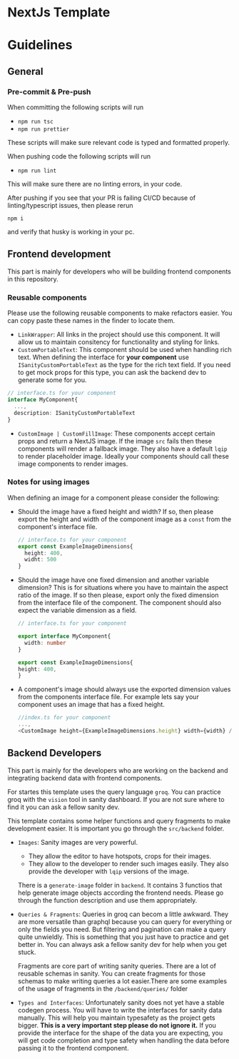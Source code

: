 # NextJs Template

# Guidelines

## General

### Pre-commit & Pre-push

When committing the following scripts will run

- `npm run tsc`
- `npm run prettier`

These scripts will make sure relevant code is typed and formatted properly.

When pushing code the following scripts will run

- `npm run lint`

This will make sure there are no linting errors, in your code.

After pushing if you see that your PR is failing CI/CD because of linting/typescript issues, then please rerun

`npm i`

and verify that husky is working in your pc.

## Frontend development

This part is mainly for developers who will be building frontend components in this repository.

### Reusable components

Please use the following reusable components to make refactors easier. You can copy paste these names in the finder to locate them.

- `LinkWrapper`: All links in the project should use this component. It will allow us to maintain consitency for functionality and styling for links.
- `CustomPortableText`: This component should be used when handling rich text. When defining the interface for **your component** use `ISanityCustomPortableText` as the type for the rich text field. If you need to get mock props for this type, you can ask the backend dev to generate some for you.

```typescript
// interface.ts for your component
interface MyComponent{
  ...,
  description: ISanityCustomPortableText
}
```

- `CustomImage | CustomFillImage`: These components accept certain props and return a NextJS image. If the image `src` fails then these components will render a fallback image. They also have a default `lqip` to render placeholder image. Ideally your components should call these image components to render images.

### Notes for using images

When defining an image for a component please consider the following:

- Should the image have a fixed height and width? If so, then please export the height and width of the component image as a `const` from the component's interface file.

  ```typescript
  // interface.ts for your component
  export const ExampleImageDimensions{
    height: 400,
    widht: 500
  }
  ```

- Should the image have one fixed dimension and another variable dimension? This is for situations where you have to maintain the aspect ratio of the image. If so then please, export only the fixed dimension from the interface file of the component. The component should also expect the variable dimension as a field.

  ```typescript
  // interface.ts for your component

  export interface MyComponent{
    width: number
  }

  export const ExampleImageDimensions{
  height: 400,
  }
  ```

- A component's image should always use the exported dimension values from the components interface file. For example lets say your component uses an image that has a fixed height.
  ```typescript
  //index.ts for your component
  ...,
  <CustomImage height={ExampleImageDimensions.height} width={width} />
  ```

## Backend Developers

This part is mainly for the developers who are working on the backend and integrating backend data with frontend components.

For startes this template uses the query language `groq`. You can practice groq with the `vision` tool in sanity dashboard. If you are not sure where to find it you can ask a fellow sanity dev.

This template contains some helper functions and query fragments to make development easier. It is important you go through the `src/backend` folder.

- `Images`: Sanity images are very powerful.

  - They allow the editor to have hotspots, crops for their images.
  - They allow to the developer to render such images easily. They also provide the developer with `lqip` versions of the image.

  There is a `generate-image` folder in `backend`.
  It contains 3 functios that help generate image objects according the frontend needs. Please go through the function description and use them appropriately.

- `Queries & Fragments`: Queries in groq can becom a little awkward. They are more versatile than graphql because you can query for everything or only the fields you need. But filtering and pagination can make a query quite unwieldly. This is something that you just have to practice and get better in. You can always ask a fellow sanity dev for help when you get stuck.

  Fragments are core part of writing sanity queries. There are a lot of reusable schemas in sanity. You can create fragments for those schemas to make writing queries a lot easier.There are some examples of the usage of fragments in the `/backend/queries/` folder

- `Types and Interfaces`: Unfortunately sanity does not yet have a stable codegen process. You will have to write the interfaces for sanity data manually. This will help you maintain typesafety as the project gets bigger. **This is a very important step please do not ignore it.** If you provide the interface for the shape of the data you are expecting, you will get code completion and type safety when handling the data before passing it to the frontend component.
